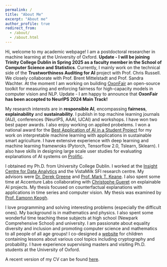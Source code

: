 ```yaml
---
permalink: /
title: "About Me"
excerpt: "About me"
author_profile: true
redirect_from: 
  - /about/
  - /about.html
---
```


Hi, welcome to my academic webpage! I am a postdoctoral researcher in machine learning at the University of Oxford. **Update - I will be joining Trinity College Dublin in Spring 2025 as a faculty member in the School of Computer Science and Statistics**. Currently, I mainly work on the technical side of the **Trustworthiness Auditing for AI** project with Prof. Chris Russell. We closely collaborate with Prof. Brent Mittelstadt and Prof. Sandra Wachter. At the moment I am working on building [OxonFair](https://papers.ssrn.com/sol3/papers.cfm?abstract_id=4894794) an open-source toolkit for measuring and enforcing fairness for high-capacity models in computer vision and NLP. Update - I am happy to announce that **OxonFair has been accepted to NeurIPS 2024 Main Track!**

My research interests are in **responsible AI**, encompassing **fairness**, **explainability** and **sustainability**. I publish in top machine learning journals (AIJ), conferences (NeurIPS, AAAI, IJCAI) and workshops. I have won two best paper awards. I also enjoy working on applied probelems. I won a national award for the [Best Application of AI in a Student Project](https://twitter.com/EoinDelaney_/status/1595436264878215169) for my work on interpretable machine learning with applications in sustainable smart agriculture. I have extensive experience with deep learning and machine learning framewroks (Pytorch, Tensorflow 2.0, Tslearn, Sklearn). I also have skills in designing large scale user studies for evaluating explanations of AI systems on [Prolific](https://www.prolific.co/). 

I obtained my Ph.D. from University College Dublin. I worked at the [Insight Centre for Data Analytics](https://www.insight-centre.org/) and the VistaMilk SFI research centre. My advisors were [Dr. Derek Greene](http://www.derekgreene.com/) and [Prof. Mark T. Keane](https://scholar.google.com/citations?hl=en&user=bBozfc4AAAAJ&view_op=list_works). I also spent some time at Accenture Labs collaborating with [Christophe Gueret](https://www.linkedin.com/in/cgueret/?originalSubdomain=ie) on explainable AI projects. My thesis focused on counterfactual explanations with applications in time series and computer vision. My thesis was examined by [Prof. Eamonn Keogh](https://www.cs.ucr.edu/~eamonn/). 

I love programming and solving interesting problems (especially the difficult ones). My background is in mathematics and physics. I also spent some wonderful time teaching these subjects at high school (Newpark Comprehensive School) and university. I am passionate about equality diversity and inclusion and promoting computer science and mathematics to all people of all age groups! I co-designed a [website](https://maths.ucd.ie/geatamata/) for children containing lessons about various cool topics including cryptography and probability. I have experience supervising masters and visiting Ph.D. students at the University of Oxford. 

A recent version of my CV can be found [here](http://e-delaney.github.io/files/cv_eoin_delaney.pdf).
